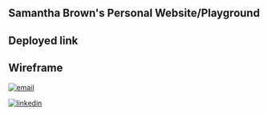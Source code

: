 ## Samantha Brown's Personal Website/Playground

## Deployed link 

## Wireframe 

<!--  - <a href=https://miro.com/app/board/uXjVObTCsCQ=/>MiroBoard</a>

<h3>Connect with Me!</h3> 
<!--  - <a href="https://www.linkedin.com/in/samantha-brown-software-developer/">LinkedIn</a>
 <br/> -->
   <a href="mailto:bro7445@gmail.com"><img alt="email" src="https://img.shields.io/badge/Gmail-D14836?style=for-the-badge&logo=gmail&logoColor=white" /></a>
<div>
<a href="https://www.linkedin.com/in/samantha-brown-software-developer/" target="_blank">
<img src=https://img.shields.io/badge/linkedin-%231E77B5.svg?&style=for-the-badge&logo=linkedin&logoColor=white alt=linkedin style="margin-bottom: 5px;" />
</a>  
</div> 
